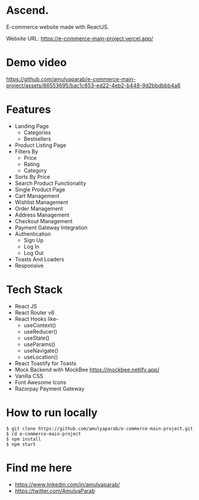 # Ascend. 
E-commerce website made with ReactJS.

Website URL: https://e-commerce-main-project.vercel.app/

# Demo video

https://github.com/amulyaparab/e-commerce-main-project/assets/86553695/bac1c853-ed22-4eb2-b448-9d2bbdbbb4a6

# Features
* Landing Page
  * Categories
  * Bestsellers
* Product Listing Page
* Filters By
  * Price
  * Rating
  * Category
* Sorts By Price
* Search Product Functionality
* Single Product Page
* Cart Management
* Wishlist Management
* Order Management
* Address Management 
* Checkout Management
* Payment Gateway Integration
* Authentication
  * Sign Up
  * Log In
  * Log Out
* Toasts And Loaders
* Responsive

# Tech Stack
* React JS
* React Router v6
* React Hooks like-
  * useContext()
  * useReducer()
  * useState()
  * useParams()
  * useNavigate()
  * useLocation()
* React Toastify for Toasts
* Mock Backend with MockBee https://mockbee.netlify.app/
* Vanilla CSS 
* Font Awesome Icons
* Razorpay Payment Gateway

# How to run locally
```
$ git clone https://github.com/amulyaparab/e-commerce-main-project.git
$ cd e-commerce-main-project
$ npm install
$ npm start 
```

# Find me here
* https://www.linkedin.com/in/amulyaparab/
* https://twitter.com/AmulyaParab

